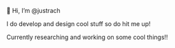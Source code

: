 👋 Hi, I’m @justrach

I do develop and design cool stuff so do hit me up!

Currently researching and working on some cool things!!

<!---
justrach/justrach is a ✨ special ✨ repository because its `README.md` (this file) appears on your GitHub profile.
You can click the Preview link to take a look at your changes.
--->

